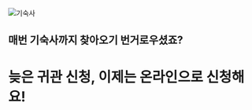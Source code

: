 ![기숙사](https://cdn.pixabay.com/photo/2020/02/02/20/26/famu-4814068_1280.jpg)
## 매번 기숙사까지 찾아오기 번거로우셨죠?
# 늦은 귀관 신청, 이제는 온라인으로 신청해요!
